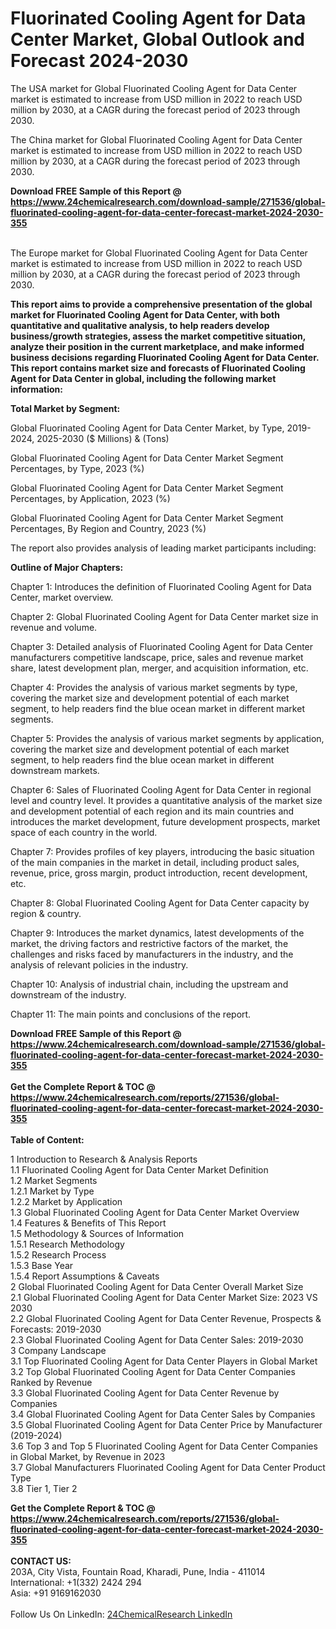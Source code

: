 <h1>Fluorinated Cooling Agent for Data Center Market, Global Outlook and Forecast 2024-2030</h1><p>The USA market for Global Fluorinated Cooling Agent for Data Center market is estimated to increase from USD million in 2022 to reach USD million by 2030, at a CAGR during the forecast period of 2023 through 2030.</p><p>
</p><p>The China market for Global Fluorinated Cooling Agent for Data Center market is estimated to increase from USD million in 2022 to reach USD million by 2030, at a CAGR during the forecast period of 2023 through 2030.</p><div><b>Download FREE Sample of this Report @ 
            <a href="https://www.24chemicalresearch.com/download-sample/271536/global-fluorinated-cooling-agent-for-data-center-forecast-market-2024-2030-355">
            https://www.24chemicalresearch.com/download-sample/271536/global-fluorinated-cooling-agent-for-data-center-forecast-market-2024-2030-355</a></b></div><br><p>
</p><p>The Europe market for Global Fluorinated Cooling Agent for Data Center market is estimated to increase from USD million in 2022 to reach USD million by 2030, at a CAGR during the forecast period of 2023 through 2030.</p><p>
<strong>This report aims to provide a comprehensive presentation of the global market for Fluorinated Cooling Agent for Data Center, with both quantitative and qualitative analysis, to help readers develop business/growth strategies, assess the market competitive situation, analyze their position in the current marketplace, and make informed business decisions regarding Fluorinated Cooling Agent for Data Center. This report contains market size and forecasts of Fluorinated Cooling Agent for Data Center in global, including the following market information:</strong></p><p>
</p><p>
<strong>Total Market by Segment:</strong></p><p>
Global Fluorinated Cooling Agent for Data Center Market, by Type, 2019-2024, 2025-2030 ($ Millions) &amp; (Tons)</p><p>
Global Fluorinated Cooling Agent for Data Center Market Segment Percentages, by Type, 2023 (%)</p><p>
</p><p>
Global Fluorinated Cooling Agent for Data Center Market Segment Percentages, by Application, 2023 (%)</p><p>
</p><p>
Global Fluorinated Cooling Agent for Data Center Market Segment Percentages, By Region and Country, 2023 (%)</p><p>
</p><p>
The report also provides analysis of leading market participants including:</p><p>
</p><p>
</p><p>
</p><p><strong>Outline of Major Chapters:</strong></p><p>
</p><p>Chapter 1: Introduces the definition of Fluorinated Cooling Agent for Data Center, market overview.</p><p>
Chapter 2: Global Fluorinated Cooling Agent for Data Center market size in revenue and volume.</p><p>
Chapter 3: Detailed analysis of Fluorinated Cooling Agent for Data Center manufacturers competitive landscape, price, sales and revenue market share, latest development plan, merger, and acquisition information, etc.</p><p>
Chapter 4: Provides the analysis of various market segments by type, covering the market size and development potential of each market segment, to help readers find the blue ocean market in different market segments.</p><p>
Chapter 5: Provides the analysis of various market segments by application, covering the market size and development potential of each market segment, to help readers find the blue ocean market in different downstream markets.</p><p>
Chapter 6: Sales of Fluorinated Cooling Agent for Data Center in regional level and country level. It provides a quantitative analysis of the market size and development potential of each region and its main countries and introduces the market development, future development prospects, market space of each country in the world.</p><p>
Chapter 7: Provides profiles of key players, introducing the basic situation of the main companies in the market in detail, including product sales, revenue, price, gross margin, product introduction, recent development, etc.</p><p>
Chapter 8: Global Fluorinated Cooling Agent for Data Center capacity by region &amp; country.</p><p>
Chapter 9: Introduces the market dynamics, latest developments of the market, the driving factors and restrictive factors of the market, the challenges and risks faced by manufacturers in the industry, and the analysis of relevant policies in the industry.</p><p>
Chapter 10: Analysis of industrial chain, including the upstream and downstream of the industry.</p><p>
Chapter 11: The main points and conclusions of the report.</p><div><b>Download FREE Sample of this Report @ 
            <a href="https://www.24chemicalresearch.com/download-sample/271536/global-fluorinated-cooling-agent-for-data-center-forecast-market-2024-2030-355">
            https://www.24chemicalresearch.com/download-sample/271536/global-fluorinated-cooling-agent-for-data-center-forecast-market-2024-2030-355</a></b></div><br><div><b>Get the Complete Report & TOC @ 
            <a href="https://www.24chemicalresearch.com/reports/271536/global-fluorinated-cooling-agent-for-data-center-forecast-market-2024-2030-355">
            https://www.24chemicalresearch.com/reports/271536/global-fluorinated-cooling-agent-for-data-center-forecast-market-2024-2030-355</a></b></div><br>
            <b>Table of Content:</b><p>1 Introduction to Research & Analysis Reports<br />
    1.1 Fluorinated Cooling Agent for Data Center Market Definition<br />
    1.2 Market Segments<br />
        1.2.1 Market by Type<br />
        1.2.2 Market by Application<br />
    1.3 Global Fluorinated Cooling Agent for Data Center Market Overview<br />
    1.4 Features & Benefits of This Report<br />
    1.5 Methodology & Sources of Information<br />
        1.5.1 Research Methodology<br />
        1.5.2 Research Process<br />
        1.5.3 Base Year<br />
        1.5.4 Report Assumptions & Caveats<br />
2 Global Fluorinated Cooling Agent for Data Center Overall Market Size<br />
    2.1 Global Fluorinated Cooling Agent for Data Center Market Size: 2023 VS 2030<br />
    2.2 Global Fluorinated Cooling Agent for Data Center Revenue, Prospects & Forecasts: 2019-2030<br />
    2.3 Global Fluorinated Cooling Agent for Data Center Sales: 2019-2030<br />
3 Company Landscape<br />
    3.1 Top Fluorinated Cooling Agent for Data Center Players in Global Market<br />
    3.2 Top Global Fluorinated Cooling Agent for Data Center Companies Ranked by Revenue<br />
    3.3 Global Fluorinated Cooling Agent for Data Center Revenue by Companies<br />
    3.4 Global Fluorinated Cooling Agent for Data Center Sales by Companies<br />
    3.5 Global Fluorinated Cooling Agent for Data Center Price by Manufacturer (2019-2024)<br />
    3.6 Top 3 and Top 5 Fluorinated Cooling Agent for Data Center Companies in Global Market, by Revenue in 2023<br />
    3.7 Global Manufacturers Fluorinated Cooling Agent for Data Center Product Type<br />
    3.8 Tier 1, Tier 2</p><div><b>Get the Complete Report & TOC @ 
            <a href="https://www.24chemicalresearch.com/reports/271536/global-fluorinated-cooling-agent-for-data-center-forecast-market-2024-2030-355">
            https://www.24chemicalresearch.com/reports/271536/global-fluorinated-cooling-agent-for-data-center-forecast-market-2024-2030-355</a></b></div><br><b>CONTACT US:</b><br>
            203A, City Vista, Fountain Road, Kharadi, Pune, India - 411014<br>
            International: +1(332) 2424 294<br>
            Asia: +91 9169162030 <br><br>
            Follow Us On LinkedIn: <a href="https://www.linkedin.com/company/24chemicalresearch/">24ChemicalResearch LinkedIn</a>